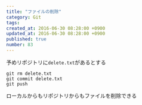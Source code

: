 ```yaml
---
title: "ファイルの削除"
category: Git
tags: 
created_at: 2016-06-30 08:28:00 +0900
updated_at: 2016-06-30 08:28:00 +0900
published: true
number: 83
---
```


予めリポジトリに`delete.txt`があるとする
```
git rm delete.txt
git commit delete.txt
git push
```
ローカルからもリポジトリからもファイルを削除できる
